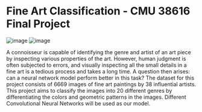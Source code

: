 # Fine Art Classification - CMU 38616 Final Project

![image](https://github.com/nataliepham6720/fine_art_classification/assets/112508461/f3d81e89-8ba4-4c1b-9e79-b608175d0fc2)
![image](https://github.com/nataliepham6720/fine_art_classification/assets/112508461/7e4a4aa1-81ee-4d84-80d5-ebb3a28096c1)




A connoisseur is capable of identifying the genre and artist of an art piece by inspecting various properties of the art. However, human judgment is often subjected to errors, and visually inspecting all the small details in a fine art is a tedious process and takes a long time. A question then arises: can a neural network model perform better in this task? The dataset for this project consists of 6669 images of fine art paintings by 38 influential artists. This project aims to classify the images into 20 different genres by differentiating the colors and geometric patterns in the images. Different Convolutional Neural Networks will be used as our model.
